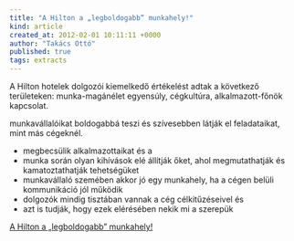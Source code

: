 ```yaml
---
title: "A Hilton a „legboldogabb” munkahely!"
kind: article
created_at: 2012-02-01 10:11:11 +0000
author: "Takács Ottó"
published: true
tags: extracts
---
```

 A Hilton hotelek dolgozói kiemelkedő értékelést adtak a következő területeken:  munka-magánélet egyensúly, cégkultúra, alkalmazott-főnök kapcsolat.

munkavállalóikat boldogabbá teszi és szívesebben látják el feladataikat, mint más cégeknél.

- megbecsülik alkalmazottaikat és a 
- munka során olyan kihívások elé állítják őket, ahol megmutathatják és kamatoztathatják tehetségüket
- munkavállaló szemében akkor jó egy munkahely, ha a cégen belüli kommunikáció jól működik
-  dolgozók mindig tisztában vannak a cég célkitűzéseivel és 
- azt is tudják, hogy ezek elérésében nekik mi a szerepük

[A Hilton a „legboldogabb” munkahely!](http://themostwanted.blog.hu/2011/12/16/a_hiltonban_a_legboldogabb_munkahely)

<div class='old-comments'></div>